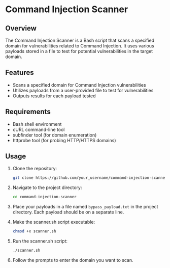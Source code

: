 # Command Injection Scanner

## Overview

The Command Injection Scanner is a Bash script that scans a specified domain for vulnerabilities related to Command Injection. It uses various payloads stored in a file to test for potential vulnerabilities in the target domain.

## Features

- Scans a specified domain for Command Injection vulnerabilities
- Utilizes payloads from a user-provided file to test for vulnerabilities
- Outputs results for each payload tested

## Requirements

- Bash shell environment
- cURL command-line tool
- subfinder tool (for domain enumeration)
- httprobe tool (for probing HTTP/HTTPS domains)

## Usage

1. Clone the repository:
    ```bash
    git clone https://github.com/your_username/command-injection-scanner.git
    ```

2. Navigate to the project directory:
    ```bash
    cd command-injection-scanner
    ```

3. Place your payloads in a file named `bypass_payload.txt` in the project directory. Each payload should be on a separate line.

4. Make the scanner.sh script executable:
    ```bash
    chmod +x scanner.sh
    ```

5. Run the scanner.sh script:
    ```bash
    ./scanner.sh
    ```

6. Follow the prompts to enter the domain you want to scan.
